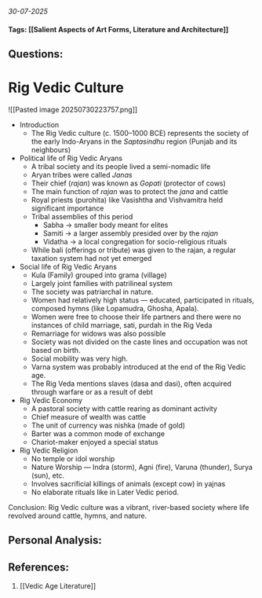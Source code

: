 *30-07-2025*
#### Tags: [[Salient Aspects of Art Forms, Literature and Architecture]]


## Questions:



# Rig Vedic Culture
![[Pasted image 20250730223757.png]]

- Introduction
	- The Rig Vedic culture (c. 1500–1000 BCE) represents the society of the early Indo-Aryans in the _Saptasindhu_ region (Punjab and its neighbours)
- Political life of Rig Vedic Aryans
	- A tribal society and its people lived a semi-nomadic life
	- Aryan tribes were called *Janas*
	- Their chief (*rajan*) was known as *Gopati* (protector of cows)
	- The main function of *rajan* was to protect the *jana* and cattle
	- Royal priests (purohita) like Vasishtha and Vishvamitra held significant importance
	- Tribal assemblies of this period
		- Sabha -> smaller body meant for elites
		- Samiti -> a larger assembly presided over by the _rajan_
		- Vidatha -> a local congregation for socio-religious rituals
	- While bali (offerings or tribute) was given to the rajan, a regular taxation system had not yet emerged
- Social life of Rig Vedic Aryans
	- Kula (Family) grouped into grama (village)
	- Largely joint families with patrilineal system
	- The society was patriarchal in nature. 
	- Women had relatively high status — educated, participated in rituals, composed hymns (like Lopamudra, Ghosha, Apala).
	- Women were free to choose their life partners and there were no instances of child marriage, sati, purdah in the Rig Veda
	- Remarriage for widows was also possible
	- Society was not divided on the caste lines and occupation was not based on birth. 
	- Social mobility was very high. 
	- Varna system was probably introduced at the end of the Rig Vedic age.
	- The Rig Veda mentions slaves (dasa and dasi), often acquired through warfare or as a result of debt
- Rig Vedic Economy
	- A pastoral society with cattle rearing as dominant activity
	- Chief measure of wealth was cattle
	- The unit of currency was nishka (made of gold)
	- Barter was a common mode of exchange
	- Chariot-maker enjoyed a special status
- Rig Vedic Religion
	- No temple or idol worship
	- Nature Worship — Indra (storm), Agni (fire), Varuna (thunder), Surya (sun), etc.
	- Involves sacrificial killings of animals (except cow) in yajnas
	- No elaborate rituals like in Later Vedic period.
	
Conclusion: Rig Vedic culture was a vibrant, river-based society where life revolved around cattle, hymns, and nature.



## Personal Analysis:


## References:

1. [[Vedic Age Literature]]